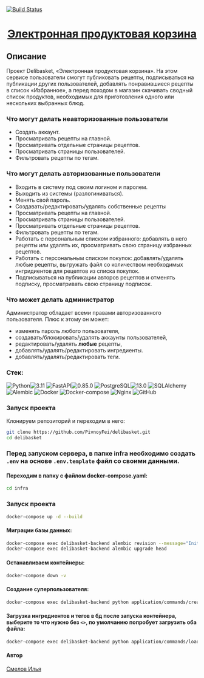 [![Build Status](https://github.com/PivnoyFei/delibasket/actions/workflows/pre-commit.yml/badge.svg?branch=main)](https://github.com/PivnoyFei/delibasket/actions/workflows/pre-commit.yml)

<h1 align="center"><a target="_blank" href="">Электронная продуктовая корзина</a></h1>

## Описание
Проект Delibasket, «Электронная продуктовая корзина». На этом сервисе пользователи смогут публиковать рецепты, подписываться на публикации других пользователей, добавлять понравившиеся рецепты в список «Избранное», а перед походом в магазин скачивать сводный список продуктов, необходимых для приготовления одного или нескольких выбранных блюд.

### Что могут делать неавторизованные пользователи
- Создать аккаунт.
- Просматривать рецепты на главной.
- Просматривать отдельные страницы рецептов.
- Просматривать страницы пользователей.
- Фильтровать рецепты по тегам.
### Что могут делать авторизованные пользователи
- Входить в систему под своим логином и паролем.
- Выходить из системы (разлогиниваться).
- Менять свой пароль.
- Создавать/редактировать/удалять собственные рецепты
- Просматривать рецепты на главной.
- Просматривать страницы пользователей.
- Просматривать отдельные страницы рецептов.
- Фильтровать рецепты по тегам.
- Работать с персональным списком избранного: добавлять в него рецепты или удалять их, просматривать свою страницу избранных рецептов.
- Работать с персональным списком покупок: добавлять/удалять любые рецепты, выгружать файл со количеством необходимых ингридиентов для рецептов из списка покупок.
- Подписываться на публикации авторов рецептов и отменять подписку, просматривать свою страницу подписок.
### Что может делать администратор
Администратор обладает всеми правами авторизованного пользователя.
Плюс к этому он может:
- изменять пароль любого пользователя,
- создавать/блокировать/удалять аккаунты пользователей,
- редактировать/удалять **любые** рецепты,
- добавлять/удалять/редактировать ингредиенты.
- добавлять/удалять/редактировать теги.


### Стек:
![Python](https://img.shields.io/badge/Python-171515?style=flat-square&logo=Python)![3.11](https://img.shields.io/badge/3.11-blue?style=flat-square&logo=3.11)
![FastAPI](https://img.shields.io/badge/FastAPI-171515?style=flat-square&logo=FastAPI)![0.85.0](https://img.shields.io/badge/0.85.0-blue?style=flat-square&logo=0.85.0)
![PostgreSQL](https://img.shields.io/badge/PostgreSQL-171515?style=flat-square&logo=PostgreSQL)![13.0](https://img.shields.io/badge/13.0-blue?style=flat-square&logo=13.0)
![SQLAlchemy](https://img.shields.io/badge/SQLAlchemy-171515?style=flat-square&logo=SQLAlchemy)
![Alembic](https://img.shields.io/badge/Alembic-171515?style=flat-square&logo=Alembic)
![Docker](https://img.shields.io/badge/Docker-171515?style=flat-square&logo=Docker)
![Docker-compose](https://img.shields.io/badge/Docker--compose-171515?style=flat-square&logo=Docker)
![Nginx](https://img.shields.io/badge/Nginx-171515?style=flat-square&logo=Nginx)
![GitHub](https://img.shields.io/badge/GitHub-171515?style=flat-square&logo=GitHub)


### Запуск проекта
Клонируем репозиторий и переходим в него:
```bash
git clone https://github.com/PivnoyFei/delibasket.git
cd delibasket
```

### Перед запуском сервера, в папке infra необходимо создать `.env` на основе `.env.template` файл со своими данными.
#### Переходим в папку с файлом docker-compose.yaml:
```bash
cd infra
```

### Запуск проекта
```bash
docker-compose up -d --build
```

#### Миграции базы данных:
```bash
docker-compose exec delibasket-backend alembic revision --message="Initial" --autogenerate
docker-compose exec delibasket-backend alembic upgrade head
```

#### Останавливаем контейнеры:
```bash
docker-compose down -v
```

#### Создание суперпользователя:
```bash
docker-compose exec delibasket-backend python application/commands/createsuperuser.py
```

#### Загрузка ингредиентов и тегов в бд после запуска контейнера, выберите то что нужно без `<>`, по умолчанию попробует загрузить оба файла:
```bash
docker-compose exec delibasket-backend python application/commands/load_json.py <ingredients.json / tags.json>
```

#### Автор
[Смелов Илья](https://github.com/PivnoyFei)
